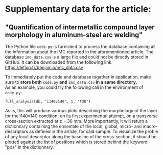 # Supplementary data for the article:
## "Quantification of intermetallic compound layer morphology in aluminum-steel arc welding"

The Python file `code.py` is furnished to process the database containing all the information about the IMC reported in the aforementioned article. 
The database `imc_data.csv` is a large file and could not be directly stored in GitHub. It can be downloaded from the following link: https://leflon.fr/benjamin/imc_data.csv

To immediately put the code and database together in application, make sure to **store both** `code.py` **and** `imc_data.csv` **in a same directory.**  
As an example, you could try the following call in the environment of `code.py`:

 `full_analysis(db, 'i140v140', 1, 'T30')`
 
As is, this will produce various plots describing the morphology of the layer for the i140v140 condition, on its first experimental attempt, on a transverse cross-section extracted at z = 30 mm. 
More importantly, it will return a dictionnary containing the ensemble of the local, global, micro- and macro-descriptors as defined in the article, for said sample.
To visualize the profile of any local descriptor along the baseline of the cross-section, it should be plotted against the list of positions which is stored behind the keyword "pos" in the dictionnary.
